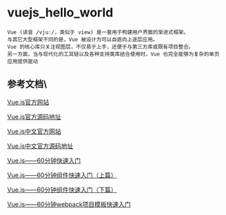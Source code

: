 # vuejs_hello_world
    Vue (读音 /vjuː/，类似于 view) 是一套用于构建用户界面的渐进式框架。
    与其它大型框架不同的是，Vue 被设计为可以自底向上逐层应用。
    Vue 的核心库只关注视图层，不仅易于上手，还便于与第三方库或既有项目整合。
    另一方面，当与现代化的工具链以及各种支持类库结合使用时，Vue 也完全能够为复杂的单页应用提供驱动

## 参考文档\
[Vue.js官方网站](https://vuejs.org/)

[Vue.js官方源码地址](https://github.com/vuejs/vuejs.org)

[Vue.js中文官方网站](https://cn.vuejs.org/)

[Vue.js中文官方源码地址](https://github.com/vuejs/cn.vuejs.org)

[Vue.js——60分钟快速入门](https://www.cnblogs.com/keepfool/p/5619070.html)

[Vue.js——60分钟组件快速入门（上篇）](https://www.cnblogs.com/keepfool/p/5625583.html)

[Vue.js——60分钟组件快速入门（下篇）](https://www.cnblogs.com/alinaxia/p/6395824.html)

[Vue.js——60分钟webpack项目模板快速入门](https://www.cnblogs.com/alinaxia/p/6395810.html)